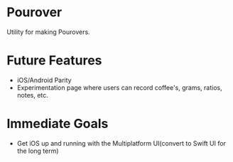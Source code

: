 # Pourover
Utility for making Pourovers.

# Future Features
* iOS/Android Parity
* Experimentation page where users can record coffee's, grams, ratios, notes, etc.

# Immediate Goals
* Get iOS up and running with the Multiplatform UI(convert to Swift UI for the long term)